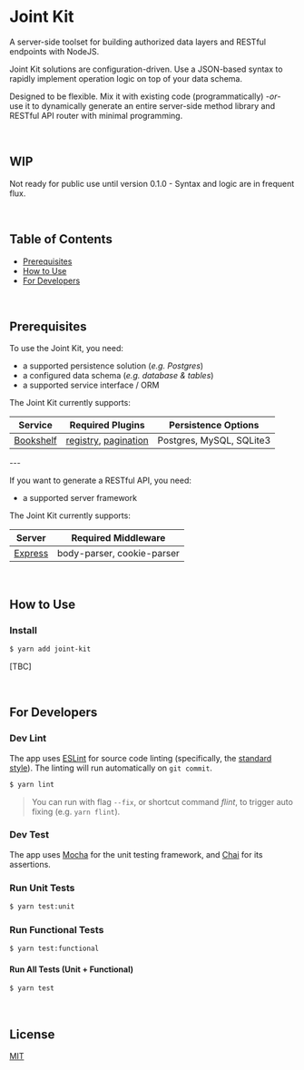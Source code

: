 # Joint Kit

A server-side toolset for building authorized data layers and RESTful endpoints with NodeJS.

Joint Kit solutions are configuration-driven. Use a JSON-based syntax to rapidly
implement operation logic on top of your data schema.

Designed to be flexible. Mix it with existing code (programmatically) -_or_- use
it to dynamically generate an entire server-side method library and RESTful API
router with minimal programming.

<br />

## WIP

Not ready for public use until version 0.1.0 - Syntax and logic are in frequent flux.

<br />

## Table of Contents

* [Prerequisites][section-prerequisites]
* [How to Use][section-how-to-use]
* [For Developers][section-for-developers]

<br />

## Prerequisites

To use the Joint Kit, you need:

* a supported persistence solution (_e.g. Postgres_)
* a configured data schema (_e.g. database & tables_)
* a supported service interface / ORM

The Joint Kit currently supports:

| Service | Required Plugins | Persistence Options |
| ------- | ---------------- | ------------------- |
| [Bookshelf][link-bookshelf-site] | [registry][link-bookshelf-plugin-registry], [pagination][link-bookshelf-plugin-pagination] | Postgres, MySQL, SQLite3 |

<span>---</span>

If you want to generate a RESTful API, you need:

* a supported server framework

The Joint Kit currently supports:

| Server | Required Middleware |
| ------ | ------------------- |
| [Express][link-express-site] | body-parser, cookie-parser |

<br />

## How to Use

### Install

``` sh
$ yarn add joint-kit
```

[TBC]

<br />

## For Developers

### Dev Lint

The app uses [ESLint][link-eslint-site] for source code linting (specifically, the [standard style][link-eslint-standard-site]). The linting will run automatically on `git commit`.

``` sh
$ yarn lint
```
> You can run with flag `--fix`, or shortcut command *flint*, to trigger auto fixing (e.g. `yarn flint`).

### Dev Test

The app uses [Mocha][link-mocha-site] for the unit testing framework,
and [Chai][link-chai-site] for its assertions.

### Run Unit Tests
``` sh
$ yarn test:unit
```

### Run Functional Tests
``` sh
$ yarn test:functional
```

#### Run All Tests (Unit + Functional)
``` sh
$ yarn test
```

<br />

## License

[MIT](LICENSE)


[section-prerequisites]: #prerequisites
[section-how-to-use]: #how-to-use
[section-for-developers]: #for-developers

[link-joint-docs-site]: http://www.jointkit.org
[link-bookshelf-site]: http://bookshelfjs.org
[link-bookshelf-plugin-registry]: https://github.com/bookshelf/bookshelf/wiki/Plugin:-Model-Registry
[link-bookshelf-plugin-pagination]: https://github.com/bookshelf/bookshelf/wiki/Plugin:-Pagination
[link-express-site]: http://expressjs.com
[link-eslint-standard-site]: https://standardjs.com
[link-eslint-site]: https://eslint.org
[link-mocha-site]: https://mochajs.org
[link-chai-site]: http://chaijs.com
